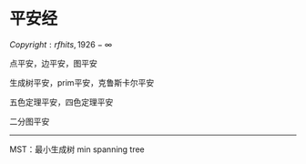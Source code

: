 # 平安经

$Copyright: rfhits, 1926 - \infty$

点平安，边平安，图平安

生成树平安，prim平安，克鲁斯卡尔平安

五色定理平安，四色定理平安

二分图平安


---

MST：最小生成树 min spanning tree
